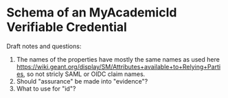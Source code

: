 # Schema of an MyAcademicId Verifiable Credential

Draft notes and questions:

1. The names of the properties have mostly the same names as used here https://wiki.geant.org/display/SM/Attributes+available+to+Relying+Parties, so not stricly SAML or OIDC claim names.
2. Should "assurance" be made into "evidence"?
3. What to use for "id"?
